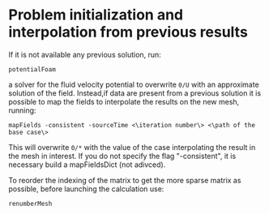 # Problem initialization and interpolation from previous results

If it is not available any previous solution, run:

```console
potentialFoam
```

a solver for the fluid velocity potential to overwrite ```0/U``` with an approximate solution of the field. Instead,if data are present from a previous solution it is possible to map the fields to interpolate the results on the new mesh, running:

```console
mapFields -consistent -sourceTime <\iteration number\> <\path of the
base case\>
```
This will overwrite ```0/*``` with the value of
the case interpolating the result in the mesh in interest. If you do not
specify the flag "-consistent", it is necessary build a mapFieldsDict (not adivced).

To reorder the indexing of the matrix to get the more sparse matrix as possible, before launching the calculation use:

```console
renumberMesh
```